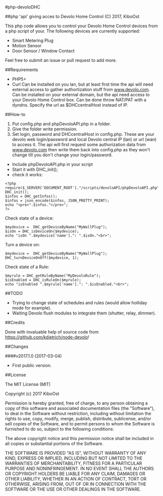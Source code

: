 #php-devoloDHC

##php 'api' giving acces to Devolo Home Control
(C) 2017, KiboOst

This php code allows you to control your Devolo Home Control devices from a php script of your.
The following devices are currently supported:

- Smart Metering Plug
- Motion Sensor
- Door Sensor / Window Contact

Feel free to submit an issue or pull request to add more.

##Requirements
- PHP5+
- Curl
Can be installed on you lan, but at least first time the api will need external access to gather authortization stuff from www.devolo.com.
Can be installed on your external domain, but the api need access to your Devolo Home Control box. Can be done throw NAT/PAT with a dyndns. Specify the url as $DHCcentralHost instead of IP.


##How-to

1. Put config.php and phpDevoloAPI.php in a folder.
2. Give the folder write permission.
3. Set login, password and DHCcentralHost in config.php. These are your devolo web login/password and local Devolo central IP (lan) or url (wan) to access it.
The api will first request some authorization data from www.devolo.com then write them back into config.php as they won't change till you don't change your login/password.


- Include phpDevoloAPI.php in your script
- Start it with DHC_init();
- check it works:
```
<?php
require($_SERVER['DOCUMENT_ROOT']."/scripts/devoloAPI/phpDevoloAPI.php");
DHC_init();
$infos = DHC_getInfos();
$infos = json_encode($infos, JSON_PRETTY_PRINT);
echo "<pre>".$infos."</pre>";
?>
```

Check state of a device:
```
$mydevice =  DHC_getDeviceByName("MyWallPlug");
$isOn = DHC_isDeviceOn($mydevice);
echo "isOn ".$mydevice['name'].": ".$isOn."<br>";
```

Turn a device on:
```
$mydevice =  DHC_getDeviceByName("MyWallPlug");
DHC_turnDeviceOnOff($mydevice, 1);
```

Check state of a Rule:
```
$myrule = DHC_getRuleByName("MyDevoloRule");
$isEnabled = DHC_isRuleOn($myrule);
echo "isEnabled ".$myrule['name'].": ".$isEnabled."<br>";
```
##TODO
- Trying to change state of schedules and rules (would allow holliday mode for example).
- Waiting Devolo flush modules to integrate them (shutter, relay, dimmer).

##Credits

Done with invaluable help of source code from https://github.com/kdietrich/node-devolo!


##Changes

####v2017.1.0 (2017-03-04)
- First public version.

##License

The MIT License (MIT)

Copyright (c) 2017 KiboOst

Permission is hereby granted, free of charge, to any person obtaining a copy
of this software and associated documentation files (the "Software"), to deal
in the Software without restriction, including without limitation the rights
to use, copy, modify, merge, publish, distribute, sublicense, and/or sell
copies of the Software, and to permit persons to whom the Software is
furnished to do so, subject to the following conditions:

The above copyright notice and this permission notice shall be included in all
copies or substantial portions of the Software.

THE SOFTWARE IS PROVIDED "AS IS", WITHOUT WARRANTY OF ANY KIND, EXPRESS OR
IMPLIED, INCLUDING BUT NOT LIMITED TO THE WARRANTIES OF MERCHANTABILITY,
FITNESS FOR A PARTICULAR PURPOSE AND NONINFRINGEMENT. IN NO EVENT SHALL THE
AUTHORS OR COPYRIGHT HOLDERS BE LIABLE FOR ANY CLAIM, DAMAGES OR OTHER
LIABILITY, WHETHER IN AN ACTION OF CONTRACT, TORT OR OTHERWISE, ARISING FROM,
OUT OF OR IN CONNECTION WITH THE SOFTWARE OR THE USE OR OTHER DEALINGS IN THE
SOFTWARE.
